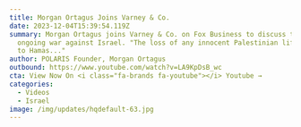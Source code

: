 ```yaml
---
title: Morgan Ortagus Joins Varney & Co.
date: 2023-12-04T15:39:54.119Z
summary: Morgan Ortagus joins Varney & Co. on Fox Business to discuss the
  ongoing war against Israel. "The loss of any innocent Palestinian life is due
  to Hamas..."
author: POLARIS Founder, Morgan Ortagus
outbound: https://www.youtube.com/watch?v=LA9KpDsB_wc
cta: View Now On <i class="fa-brands fa-youtube"></i> Youtube →
categories:
  - Videos
  - Israel
image: /img/updates/hqdefault-63.jpg
---
```

